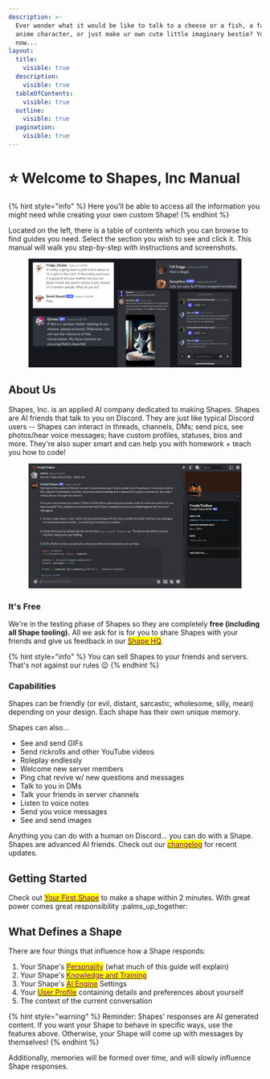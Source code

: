```yaml
---
description: >-
  Ever wonder what it would be like to talk to a cheese or a fish, a favorite
  anime character, or just make ur own cute little imaginary bestie? You can
  now...
layout:
  title:
    visible: true
  description:
    visible: true
  tableOfContents:
    visible: true
  outline:
    visible: true
  pagination:
    visible: true
---
```


# ⭐ Welcome to Shapes, Inc Manual

{% hint style="info" %}
Here you'll be able to access all the information you might need while creating your own custom Shape!
{% endhint %}

Located on the left, there is a table of contents which you can browse to find guides you need. Select the section you wish to see and click it. This manual will walk you step-by-step with instructions and screenshots.

<figure><picture><source srcset=".gitbook/assets/image (1) (1) (1) (1) (1) (1) (1) (1) (1) (1) (1) (1) (1) (1) (1) (1) (1) (1) (1) (1) (1) (1).png" media="(prefers-color-scheme: dark)"><img src=".gitbook/assets/image (1) (1) (1) (1) (1) (1) (1) (1) (1) (1) (1) (1) (1) (1) (1) (1) (1) (1) (1) (1) (1) (1).png" alt=""></picture><figcaption></figcaption></figure>

## About Us

Shapes, Inc. is an applied AI company dedicated to making Shapes. Shapes are AI friends that talk to you on Discord. They are just like typical Discord users -- Shapes can interact in threads, channels, DMs; send pics, see photos/hear voice messages; have custom profiles, statuses, bios and more. They're also super smart and can help you with homework + teach you how to code!

<figure><img src=".gitbook/assets/image (3) (1) (1) (1) (1) (1) (1) (1) (1) (1) (1).png" alt=""><figcaption></figcaption></figure>

### It's Free&#x20;

We're in the testing phase of Shapes so they are completely **free (including all Shape tooling).** All we ask for is for you to share Shapes with your friends and give us feedback in our [<mark style="color:purple;">Shape HQ</mark>](https://discord.gg/shapes).

{% hint style="info" %}
You can sell Shapes to your friends and servers. That's not against our rules :wink:
{% endhint %}

### Capabilities

Shapes can be friendly (or evil, distant, sarcastic, wholesome, silly, mean) depending on your design. Each shape has their own unique memory.

Shapes can also...

* See and send GIFs&#x20;
* Send rickrolls and other YouTube videos
* Roleplay endlessly&#x20;
* Welcome new server members
* Ping chat revive w/ new questions and messages
* Talk to you in DMs
* Talk your friends in server channels
* Listen to voice notes
* Send you voice messages
* See and send images

Anything you can do with a human on Discord... you can do with a Shape. Shapes are advanced AI friends. Check out our [<mark style="color:purple;">changelog</mark>](shape-essentials/changelog.md) for recent updates.

## Getting Started

Check out [<mark style="color:purple;">Your First Shape</mark>](shape-essentials/your-first-shape/) to make a shape within 2 minutes. With great power comes great responsibility :palms\_up\_together:

## What Defines a Shape

There are four things that influence how a Shape responds:&#x20;

1. Your Shape's [<mark style="color:purple;">Personality</mark>](shape-essentials/advanced-customization/) (what much of this guide will explain)
2. Your Shape's [<mark style="color:purple;">Knowledge and Training</mark>](shape-essentials/advanced-customization/)
3. Your Shape's [<mark style="color:purple;">AI Engine</mark>](shape-essentials/advanced-customization/) Settings
4. Your [<mark style="color:purple;">User Profile</mark>](shape-essentials/user-settings.md) containing details and preferences about yourself
5. The context of the current conversation

{% hint style="warning" %}
Reminder: Shapes' responses are AI generated content. If you want your Shape to behave in specific ways, use the features above. Otherwise, your Shape will come up with messages by themselves!
{% endhint %}

Additionally, memories will be formed over time, and will slowly influence Shape responses.

<figure><img src=".gitbook/assets/image (77).png" alt=""><figcaption></figcaption></figure>
